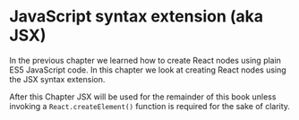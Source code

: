 # JavaScript syntax extension (aka JSX)

In the previous chapter we learned how to create React nodes using plain ES5 JavaScript code. In this chapter we look at creating React nodes using the JSX syntax extension.

After this Chapter JSX will be used for the remainder of this book unless invoking a `React.createElement()` function is required for the sake of clarity.

